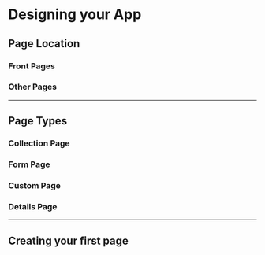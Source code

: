# Designing your App

## Page Location

### Front Pages

### Other Pages

---

## Page Types

### Collection Page

### Form Page

### Custom Page

### Details Page

---

## Creating your first page
